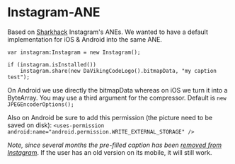 Instagram-ANE
=============

Based on [Sharkhack](https://github.com/sharkhack) Instagram's ANEs. We wanted to have a default implementation for iOS & Android into the same ANE.

```actionscript3
var instagram:Instagram = new Instagram();

if (instagram.isInstalled())
	instagram.share(new DaVikingCodeLogo().bitmapData, "my caption test");
```

On Android we use directly the bitmapData whereas on iOS we turn it into a ByteArray. You may use a third argument for the compressor. Default is `new JPEGEncoderOptions();`

Also on Android be sure to add this permission (the picture need to be saved on disk):
`<uses-permission android:name="android.permission.WRITE_EXTERNAL_STORAGE" />`

*Note, since several months the pre-filled caption has been [removed from Instagram](http://developers.instagram.com/post/125972775561/removing-pre-filled-captions-from-mobile-sharing)*. If the user has an old version on its mobile, it will still work.
